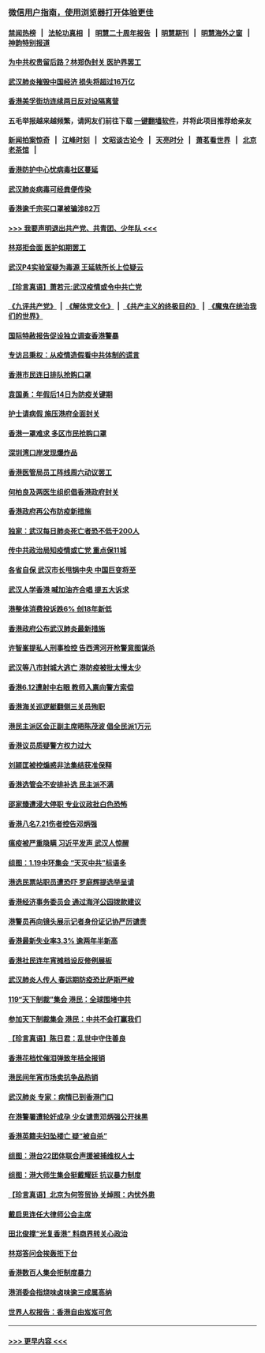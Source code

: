 ### [微信用户指南，使用浏览器打开体验更佳](https://github.com/gfw-breaker/banned-news1/blob/master/indexes/wechat-guide.md?t=0)
#### [禁闻热榜](热点新闻.md?t=0)  &nbsp;&nbsp;|&nbsp;&nbsp; [法轮功真相](https://github.com/gfw-breaker/truth/blob/master/README.md?t=0) &nbsp;&nbsp;|&nbsp;&nbsp; [明慧二十周年报告](https://github.com/gfw-breaker/mh-reports/blob/master/README.md?t=0) &nbsp;&nbsp;|&nbsp;&nbsp;[明慧期刊](https://github.com/gfw-breaker/mh-qikan) &nbsp;&nbsp;|&nbsp;&nbsp; [明慧海外之窗](https://github.com/gfw-breaker/mh-news/blob/master/README.md?t=0) &nbsp;&nbsp;|&nbsp;&nbsp; [神韵特别报道](https://github.com/gfw-breaker/mh-news/blob/master/shenyun.md?t=0)
#### [为中共权贵留后路？林郑伪封关 医护界罢工](../pages/nsc415/n11842359.md?t=02040901) 
#### [武汉肺炎摧毁中国经济 损失将超过16万亿](../pages/nsc415/n11839723.md?t=02040901) 
#### [香港美孚街坊连续两日反对设隔离营](../pages/nsc415/n11839962.md?t=02040901) 
#### 五毛举报越来越频繁，请网友们前往下载 [一键翻墙软件](https://github.com/gfw-breaker/ssr-accounts)，并将此项目推荐给亲友
#### [新闻拍案惊奇](https://github.com/gfw-breaker/banned-news1/blob/master/pages/link4.md) &nbsp;&nbsp;|&nbsp;&nbsp; [江峰时刻](https://github.com/gfw-breaker/banned-news1/blob/master/pages/link4.md) &nbsp;&nbsp;|&nbsp;&nbsp; [文昭谈古论今](https://github.com/gfw-breaker/banned-news1/blob/master/pages/link4.md) &nbsp;&nbsp;|&nbsp;&nbsp; [天亮时分](https://github.com/gfw-breaker/banned-news1/blob/master/pages/link4.md) &nbsp;&nbsp;|&nbsp;&nbsp; [萧茗看世界](https://github.com/gfw-breaker/banned-news1/blob/master/pages/link4.md) &nbsp;&nbsp;|&nbsp;&nbsp; [北京老茶馆](https://github.com/gfw-breaker/banned-news1/blob/master/pages/link4.md) &nbsp;&nbsp;|&nbsp;&nbsp; 
#### [香港防护中心忧病毒社区蔓延](../pages/nsc415/n11839933.md?t=02040901) 
#### [武汉肺炎病毒可经粪便传染](../pages/nsc415/n11839939.md?t=02040901) 
#### [香港逾千宗买口罩被骗涉82万](../pages/nsc415/n11839914.md?t=02040901) 
#### [>>> 我要声明退出共产党、共青团、少年队 <<<](https://github.com/begood0513/goodnews/blob/master/quit/letter.md) 
#### [林郑拒会面 医护如期罢工](../pages/nsc415/n11839892.md?t=02040901) 
#### [武汉P4实验室疑为毒源 王延轶所长上位疑云](../pages/nsc415/n11835543.md?t=02040901) 
#### [【珍言真语】萧若元:武汉疫情或令中共亡党](../pages/nsc415/n11829394.md?t=02040901) 
#### [《九评共产党》](https://github.com/begood0513/9ping.md/blob/master/README.md) &nbsp;|&nbsp; [《解体党文化》](../../../../jtdwh.md/blob/master/README.md)  &nbsp;|&nbsp; [《共产主义的终极目的》](../../../../gczydzjmd.md/blob/master/README.md) &nbsp;|&nbsp; [《魔鬼在统治我们的世界》](../../../../mgztzwmdsj.md/blob/master/README.md) 
#### [国际特赦报告促设独立调查香港警暴](../pages/nsc415/n11833845.md?t=02040901) 
#### [专访吕秉权：从疫情造假看中共体制的谎言](../pages/nsc415/n11833813.md?t=02040901) 
#### [香港市民连日排队抢购口罩](../pages/nsc415/n11833794.md?t=02040901) 
#### [袁国勇：年假后14日为防疫关键期](../pages/nsc415/n11831088.md?t=02040901) 
#### [护士请病假 施压港府全面封关](../pages/nsc415/n11831030.md?t=02040901) 
#### [香港一罩难求 多区市民抢购口罩](../pages/nsc415/n11831002.md?t=02040901) 
#### [深圳湾口岸发现爆炸品](../pages/nsc415/n11828802.md?t=02040901) 
#### [香港医管局员工阵线周六动议罢工](../pages/nsc415/n11828762.md?t=02040901) 
#### [何柏良及两医生组织倡香港政府封关](../pages/nsc415/n11828749.md?t=02040901) 
#### [香港政府再公布防疫新措施](../pages/nsc415/n11828716.md?t=02040901) 
#### [独家：武汉每日肺炎死亡者恐不低于200人](../pages/nsc415/n11828240.md?t=02040901) 
#### [传中共政治局知疫情或亡党 重点保11城](../pages/nsc415/n11828145.md?t=02040901) 
#### [各省自保 武汉市长甩锅中央 中国巨变将至](../pages/nsc415/n11828021.md?t=02040901) 
#### [武汉人学香港 喊加油齐合唱 提五大诉求](../pages/nsc415/n11827046.md?t=02040901) 
#### [港整体消费投诉跌6% 创18年新低](../pages/nsc415/n11817280.md?t=02040901) 
#### [香港政府公布武汉肺炎最新措施](../pages/nsc415/n11817152.md?t=02040901) 
#### [许智峯提私人刑事检控 告西湾河开枪警意图谋杀](../pages/nsc415/n11817132.md?t=02040901) 
#### [武汉等八市封城大逃亡 港防疫被批太慢太少](../pages/nsc415/n11817058.md?t=02040901) 
#### [香港6.12遭射中右眼 教师入禀向警方索偿](../pages/nsc415/n11814678.md?t=02040901) 
#### [香港海关巡逻艇翻侧三关员殉职](../pages/nsc415/n11814604.md?t=02040901) 
#### [港民主派区会正副主席晤陈茂波 倡全民派1万元](../pages/nsc415/n11814582.md?t=02040901) 
#### [香港议员质疑警方权力过大](../pages/nsc415/n11814560.md?t=02040901) 
#### [刘颕匡被控煽惑非法集结获准保释](../pages/nsc415/n11811727.md?t=02040901) 
#### [香港选管会不安排补选 民主派不满](../pages/nsc415/n11811691.md?t=02040901) 
#### [邵家臻遭浸大停职 专业议政批白色恐怖](../pages/nsc415/n11811670.md?t=02040901) 
#### [香港八名7.21伤者控告邓炳强](../pages/nsc415/n11811623.md?t=02040901) 
#### [瘟疫被严重隐瞒 习近平发声 武汉人惊醒](../pages/nsc415/n11811186.md?t=02040901) 
#### [组图：1.19中环集会 “天灭中共”标语多](../pages/nsc415/n11809514.md?t=02040901) 
#### [港选民票站职员遭恐吓 罗庭辉提选举呈请](../pages/nsc415/n11808914.md?t=02040901) 
#### [香港经济事务委员会 通过海洋公园拨款建议](../pages/nsc415/n11808906.md?t=02040901) 
#### [港警员再向镜头展示记者身份证记协严厉谴责](../pages/nsc415/n11808888.md?t=02040901) 
#### [香港最新失业率3.3% 逾两年半新高](../pages/nsc415/n11808887.md?t=02040901) 
#### [香港社民连年宵摊档设反修例展板](../pages/nsc415/n11808857.md?t=02040901) 
#### [武汉肺炎人传人 春运期防疫恐比萨斯严峻](../pages/nsc415/n11808739.md?t=02040901) 
#### [119“天下制裁”集会 港民：全球围堵中共](../pages/nsc415/n11806318.md?t=02040901) 
#### [参加天下制裁集会 港民：中共不会打赢我们](../pages/nsc415/n11806596.md?t=02040901) 
#### [【珍言真语】陈日君：乱世中守住善良](../pages/nsc415/n11806247.md?t=02040901) 
#### [香港花档忧催泪弹致年桔全报销](../pages/nsc415/n11806130.md?t=02040901) 
#### [港民间年宵市场卖抗争品热销](../pages/nsc415/n11806073.md?t=02040901) 
#### [武汉肺炎 专家：病情已到香港门口](../pages/nsc415/n11806020.md?t=02040901) 
#### [在港警署遭轮奸成孕 少女谴责邓炳强公开抹黑](../pages/nsc415/n11805981.md?t=02040901) 
#### [香港英籍夫妇坠楼亡 疑“被自杀”](../pages/nsc415/n11805937.md?t=02040901) 
#### [组图：港台22团体联合声援被捕维权人士](../pages/nsc415/n11801834.md?t=02040901) 
#### [组图：港大师生集会挺戴耀廷 抗议暴力制度](../pages/nsc415/n11799298.md?t=02040901) 
#### [【珍言真语】北京为何签贸协 关焯照：内忧外患](../pages/nsc415/n11799790.md?t=02040901) 
#### [戴启思连任大律师公会主席](../pages/nsc415/n11799306.md?t=02040901) 
#### [田北俊撑“光复香港” 料商界转关心政治](../pages/nsc415/n11799287.md?t=02040901) 
#### [林郑答问会挨轰拒下台](../pages/nsc415/n11799261.md?t=02040901) 
#### [香港数百人集会拒制度暴力](../pages/nsc415/n11796941.md?t=02040901) 
#### [港消委会指烧味卤味逾三成属高纳](../pages/nsc415/n11796815.md?t=02040901) 
#### [世界人权报告：香港自由岌岌可危](../pages/nsc415/n11796873.md?t=02040901) 

----
#### [ >>> 更早内容 <<< ](../indexes/nsc415-earlier.md)
